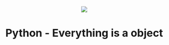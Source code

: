 <h4 align="center">
    <div class="HeaderSticker">
        <img src="https://media.giphy.com/media/v1.Y2lkPTc5MGI3NjExMmM3OTU4MWU1MGE0OTJlZWRlOGU0MWZiMTU4NjYxNjM2MjY0ZDNkMiZlcD12MV9pbnRlcm5hbF9naWZzX2dpZklkJmN0PWc/hx3VJAZMCaqVSOly3s/giphy.gif"/>
    </div>
    <h1 align="center"> Python - Everything is a object </h1>
</h4>
